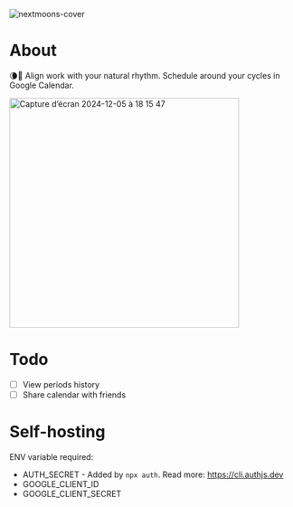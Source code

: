 ![nextmoons-cover](https://github.com/user-attachments/assets/eee44aa9-854c-4f85-9209-6fc3019383ad)

# About

🌘📆 Align work with your natural rhythm. Schedule around your cycles in Google Calendar.

<img width="406" alt="Capture d’écran 2024-12-05 à 18 15 47" src="https://github.com/user-attachments/assets/8153256f-821e-4b55-82cc-95f87b33f895">

# Todo

- [ ] View periods history
- [ ] Share calendar with friends

# Self-hosting

ENV variable required:
- AUTH_SECRET - Added by `npx auth`. Read more: https://cli.authjs.dev
- GOOGLE_CLIENT_ID
- GOOGLE_CLIENT_SECRET
